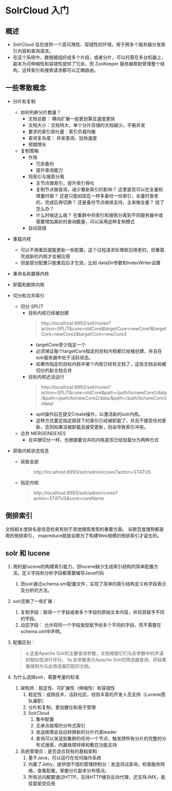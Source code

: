 # SolrCloud 入门

## 概述
* SolrCloud 旨在提供一个高可用性、容错性的环境，用于跨多个服务器分发索引内容和查询请求。
* 在这个系统中，数据被组织成多个片段，或者分片，可以托管在多台机器上，副本为可伸缩性和容错性提供了冗余，而 ZooKeeper 服务器帮助管理整个结构，这样索引和搜索请求都可以正确路由。

## 一些零散概念

- 分片和复制
  - 如何判断分片数量？
    - 文档总数： 横向扩展一般更划算且速度更快
    - 文档大小：文档特大，单个分片存储的文档越少。平衡并发
    - 要求的索引吞吐量：索引负载均衡
    - 查询复杂度： 并发查询，加快速度
    - 预期增长
  - 复制策略
    - 作用
      - 冗余备份
      - 提升查询能力
    - 将索引与搜索分离
      - 主节点做索引，提升索引吞吐
      - 复制节点做查询，减少重新索引的影响？ 这里是否可以在全量和增量时做？ 还是只能如现在一样多备份一份索引，全量时查老的，完成后再切换？ 还是备份节点继续支持，主来做全量？ 挂了怎么办？
      - 什么时候这么做？ 在集群中将索引和搜索分离到不同服务器中或需要增加美妙的查询数量，可以采用这种复制模式
    - 自动容错


- 重载内核
  - 可以不用重启就能更新一些配置，这个过程请求处理依旧用老的，但重载完成新的内核才会被应用
  - 但是部分配置只能重启后才生效，比如 dataDir参数和IndexWriter设置
- 重命名和置换内核
- 卸载和删除内核
- 切分和合并索引
  - 切分 SPLIT
    - 目标内核已经被创建
        >http://localhost:8993/solr/cores?action=SPLIT&core=oldCore&targetCore=newCore1&targetCore=newCore2&targetCore=newCore3
      - targetCore至少指定一个
      - 必须保证每个targetCore指定的目标内核都已经被创建，并且在solr服务器中处于活跃状态。
      - 如果所指定的目标内核中某个内核已经有文档了，这些文档会和被切分的新文档合并
    - 目标内核还没运行
        >http://localhost:8993/solr/cores?action=SPLIT&core=oldCore&path=/path/to/newCore1/data/&path=/path/to/newCore2/data/&path=/path/to/newCore3/data/
      - split操作后在提交Create操作，以激活新的solr内核。
      - 这种方式嘉定指定路径下的索引已经被卸载了，并且不接受任何更新，否则如果没被卸载且接受更新，则会导致索引冲突。
  - 合并 MERGEINDEXES
    - 合并跟切分一样，也根据要合并的内核是否已经加载分为两种方式
- 获取内核状态信息
  - 获取全部
    >http://localhost:8993/solr/admin/cores?action=STATUS
  - 指定内核
    >http://localhost:8993/solr/admin/cores?action=STATUS&core=coreName


## 倒排索引
文档相关度排名是信息检索有别于其他搜索类型的重要方面。 谷歌百度搜狗都是用的倒排索引， mapreduce就是谷歌为了构建Web规模的倒排索引才诞生的。

## solr 和 lucene
1. 用的是lucene的构建索引能力，但lucene缺少生成索引结构的简单配置方法，定义字段和分析字段都需要编写Java代码
   1. 而solr通过schema.xml配置文件，实现了简单的索引结构定义和字段表示及分析的方法。
2. solr还做了一些扩展：
   1. 复制字段：取得一个字段或者多个字段的原始文本内容，并将其赋予不同的字段。
   2. 动态字段： 允许将同一个字段类型赋予给多个不同的字段，而不需要在schema.xml中声明。
3. 配置区别：
   >q	这是Apache Solr的主要查询参数，文档根据它们与此参数中的术语的相似性进行评分。
   >fq	此参数表示Apache Solr的筛选器查询，将结果集限制为与此筛选器匹配的文档。


4. 为什么选择solr，需要考量的标准
   1. 架构师：稳定性、可扩展性（伸缩性）和容错性
      1. 稳定性：成熟技术，活跃社区，经验丰富的开发人员支持（Lucene团队兼职）
      2. 分片和复制，更加健壮和易于管理
      3. SolrCloud
         1. 集中配置
         2. 无单点故障的分布式索引
         3. 发送故障会自动转换新的分片代表leader
         4. 查询可以发送到集群的任何一个节点，触发跨所有分片的完整的分布式搜索，内置故障转移和敷在功能支持
   2. 系统管理员：是否适合现有的基础架构
      1. 基于Java，可以运行在任何操作系统
      2. 内置了Jetty，提供很不错的管理控制台：发送测试查询，检查服务网络，查看配置，掌握分片副本分布情况。
      3. 所有访问都要通过HTTP。支持HTTP缓存反向代理，还支持JMX，能挂载架空应用